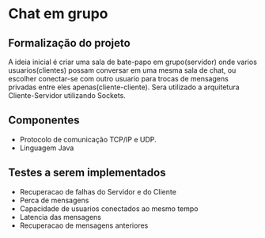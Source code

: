 # Chat em grupo

## Formalização do projeto

A ideia inicial é criar uma sala de bate-papo em grupo(servidor) onde varios usuarios(clientes) possam conversar em uma mesma sala de chat, ou escolher conectar-se com outro usuario para trocas de mensagens privadas entre eles apenas(cliente-cliente). Sera utilizado a arquitetura Cliente-Servidor utilizando Sockets.

## Componentes 

- Protocolo de comunicação TCP/IP e UDP.
- Linguagem Java

## Testes a serem implementados

- Recuperacao de falhas do Servidor e do Cliente
- Perca de mensagens
- Capacidade de usuarios conectados ao mesmo tempo
- Latencia das mensagens
- Recuperacao de mensagens anteriores

